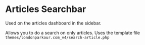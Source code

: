# Articles Searchbar

Used on the articles dashboard in the sidebar.

Allows you to do a search on only articles. Uses the template file `themes/londonparkour.com_v4/search-article.php`